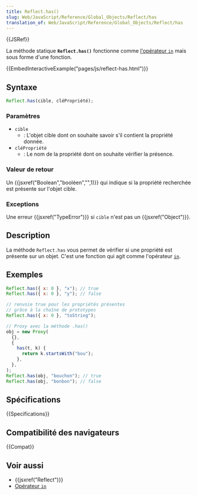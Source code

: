 ```yaml
---
title: Reflect.has()
slug: Web/JavaScript/Reference/Global_Objects/Reflect/has
translation_of: Web/JavaScript/Reference/Global_Objects/Reflect/has
---
```


{{JSRef}}

La méthode statique **`Reflect.has()`** fonctionne comme [l'opérateur `in`](/fr/docs/Web/JavaScript/Reference/Opérateurs/L_opérateur_in) mais sous forme d'une fonction.

{{EmbedInteractiveExample("pages/js/reflect-has.html")}}

## Syntaxe

```js
Reflect.has(cible, cléPropriété);
```

### Paramètres

- `cible`
  - : L'objet cible dont on souhaite savoir s'il contient la propriété donnée.
- `cléPropriété`
  - : Le nom de la propriété dont on souhaite vérifier la présence.

### Valeur de retour

Un {{jsxref("Boolean","booléen","",1)}} qui indique si la propriété recherchée est présente sur l'objet cible.

### Exceptions

Une erreur {{jsxref("TypeError")}} si `cible` n'est pas un {{jsxref("Object")}}.

## Description

La méthode `Reflect.has` vous permet de vérifier si une propriété est présente sur un objet. C'est une fonction qui agit comme l'opérateur [`in`](/fr/docs/Web/JavaScript/Reference/Opérateurs/L_opérateur_in).

## Exemples

```js
Reflect.has({ x: 0 }, "x"); // true
Reflect.has({ x: 0 }, "y"); // false

// renvoie true pour les propriétés présentes
// grâce à la chaîne de prototypes
Reflect.has({ x: 0 }, "toString");

// Proxy avec la méthode .has()
obj = new Proxy(
  {},
  {
    has(t, k) {
      return k.startsWith("bou");
    },
  },
);
Reflect.has(obj, "bouchon"); // true
Reflect.has(obj, "bonbon"); // false
```

## Spécifications

{{Specifications}}

## Compatibilité des navigateurs

{{Compat}}

## Voir aussi

- {{jsxref("Reflect")}}
- [Opérateur `in`](/fr/docs/Web/JavaScript/Reference/Opérateurs/L_opérateur_in)
